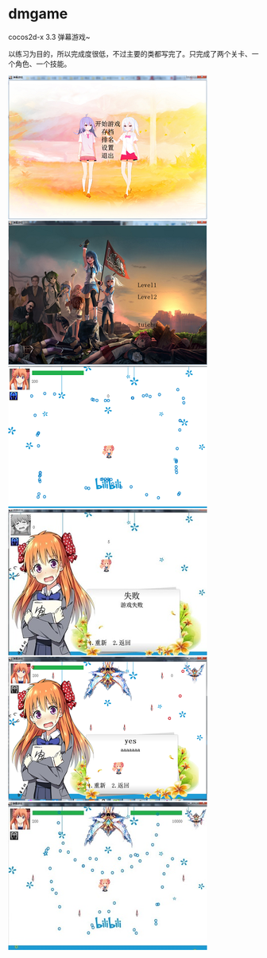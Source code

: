 ﻿# dmgame
cocos2d-x 3.3   弹幕游戏~

以练习为目的，所以完成度很低，不过主要的类都写完了。只完成了两个关卡、一个角色、一个技能。

![1](https://github.com/CeZQ/dmgame/blob/master/Resources/aa/1.png)
![2](https://github.com/CeZQ/dmgame/blob/master/Resources/aa/2.png)
![3](https://github.com/CeZQ/dmgame/blob/master/Resources/aa/3.png)
![4](https://github.com/CeZQ/dmgame/blob/master/Resources/aa/4.jpg)
![5](https://github.com/CeZQ/dmgame/blob/master/Resources/aa/5.png)
![6](https://github.com/CeZQ/dmgame/blob/master/Resources/aa/6.jpg)

